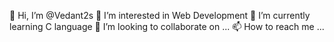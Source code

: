  👋 Hi, I’m @Vedant2s
 👀 I’m interested in Web Development
 🌱 I’m currently learning C language
 💞️ I’m looking to collaborate on ...
 📫 How to reach me ...

<!---
Vedant2s/Vedant2s is a ✨ special ✨ repository because its `README.md` (this file) appears on your GitHub profile.
You can click the Preview link to take a look at your changes.
--->
